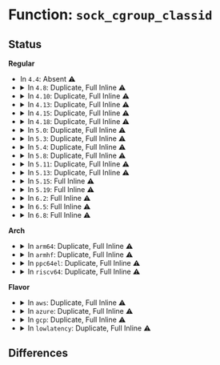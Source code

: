 # Function: <code>sock_cgroup_classid</code>

## Status
<b>Regular</b>
<ul>
<li>
In <code>4.4</code>: Absent ⚠️
</li>
<li>
<details>
<summary>In <code>4.8</code>: Duplicate, Full Inline ⚠️</summary>

**Collision:** Static Duplication

**Inline:** Full

**Transformation:** False

**Instances:**

```
In net/core/sock.c (ffffffff8176765a)
Location: include/linux/cgroup-defs.h:617
Inline: True
Inline callers:
  - net/core/sock.c:sk_alloc
```
```
In net/core/scm.c (ffffffff81776407)
Location: include/linux/cgroup-defs.h:617
Inline: True
Inline callers:
  - net/core/scm.c:scm_detach_fds
```
```
In net/core/filter.c (ffffffff8179cd05)
Location: include/linux/cgroup-defs.h:617
Inline: True
Inline callers:
  - net/core/filter.c:bpf_get_cgroup_classid
```
```
In net/core/netclassid_cgroup.c (ffffffff817aa7de)
Location: include/linux/cgroup-defs.h:617
Inline: True
Inline callers:
  - net/core/netclassid_cgroup.c:update_classid_sock
```
</details>
</li>
<li>
<details>
<summary>In <code>4.10</code>: Duplicate, Full Inline ⚠️</summary>

**Collision:** Static Duplication

**Inline:** Full

**Transformation:** False

**Instances:**

```
In net/core/sock.c (ffffffff81794662)
Location: include/linux/cgroup-defs.h:621
Inline: True
Inline callers:
  - net/core/sock.c:sk_alloc
```
```
In net/core/scm.c (ffffffff817a3687)
Location: include/linux/cgroup-defs.h:621
Inline: True
Inline callers:
  - net/core/scm.c:scm_detach_fds
```
```
In net/core/filter.c (ffffffff817ca395)
Location: include/linux/cgroup-defs.h:621
Inline: True
Inline callers:
  - net/core/filter.c:bpf_get_cgroup_classid
```
```
In net/core/netclassid_cgroup.c (ffffffff817d92fe)
Location: include/linux/cgroup-defs.h:621
Inline: True
Inline callers:
  - net/core/netclassid_cgroup.c:update_classid_sock
```
</details>
</li>
<li>
<details>
<summary>In <code>4.13</code>: Duplicate, Full Inline ⚠️</summary>

**Collision:** Static Duplication

**Inline:** Full

**Transformation:** False

**Instances:**

```
In net/core/sock.c (ffffffff817b48b3)
Location: include/linux/cgroup-defs.h:644
Inline: True
Inline callers:
  - net/core/sock.c:sk_alloc
```
```
In net/core/scm.c (ffffffff817c18aa)
Location: include/linux/cgroup-defs.h:644
Inline: True
Inline callers:
  - net/core/scm.c:scm_detach_fds
```
```
In net/core/filter.c (ffffffff817e9338)
Location: include/linux/cgroup-defs.h:644
Inline: True
Inline callers:
  - net/core/filter.c:bpf_get_cgroup_classid
```
```
In net/core/netclassid_cgroup.c (ffffffff817f85ce)
Location: include/linux/cgroup-defs.h:644
Inline: True
```
</details>
</li>
<li>
<details>
<summary>In <code>4.15</code>: Duplicate, Full Inline ⚠️</summary>

**Collision:** Static Duplication

**Inline:** Full

**Transformation:** False

**Instances:**

```
In net/core/sock.c (ffffffff8182cb13)
Location: include/linux/cgroup-defs.h:764
Inline: True
Inline callers:
  - net/core/sock.c:sk_alloc
```
```
In net/core/scm.c (ffffffff8183b2b7)
Location: include/linux/cgroup-defs.h:764
Inline: True
Inline callers:
  - net/core/scm.c:scm_detach_fds
```
```
In net/core/filter.c (ffffffff81864738)
Location: include/linux/cgroup-defs.h:764
Inline: True
Inline callers:
  - net/core/filter.c:bpf_get_cgroup_classid
```
```
In net/core/netclassid_cgroup.c (ffffffff81875e9e)
Location: include/linux/cgroup-defs.h:764
Inline: True
```
</details>
</li>
<li>
<details>
<summary>In <code>4.18</code>: Duplicate, Full Inline ⚠️</summary>

**Collision:** Static Duplication

**Inline:** Full

**Transformation:** False

**Instances:**

```
In net/core/sock.c (ffffffff81877646)
Location: include/linux/cgroup-defs.h:776
Inline: True
Inline callers:
  - net/core/sock.c:sk_alloc
```
```
In net/core/scm.c (ffffffff81885907)
Location: include/linux/cgroup-defs.h:776
Inline: True
Inline callers:
  - net/core/scm.c:scm_detach_fds
```
```
In net/core/filter.c (ffffffff818b1888)
Location: include/linux/cgroup-defs.h:776
Inline: True
Inline callers:
  - net/core/filter.c:bpf_get_cgroup_classid
```
```
In net/core/netclassid_cgroup.c (ffffffff818c746e)
Location: include/linux/cgroup-defs.h:776
Inline: True
Inline callers:
  - net/core/netclassid_cgroup.c:update_classid_sock
```
</details>
</li>
<li>
<details>
<summary>In <code>5.0</code>: Duplicate, Full Inline ⚠️</summary>

**Collision:** Static Duplication

**Inline:** Full

**Transformation:** False

**Instances:**

```
In net/core/sock.c (ffffffff81897a96)
Location: include/linux/cgroup-defs.h:785
Inline: True
Inline callers:
  - net/core/sock.c:sk_alloc
```
```
In net/core/scm.c (ffffffff818a6037)
Location: include/linux/cgroup-defs.h:785
Inline: True
Inline callers:
  - net/core/scm.c:scm_detach_fds
```
```
In net/core/filter.c (ffffffff818d62b8)
Location: include/linux/cgroup-defs.h:785
Inline: True
Inline callers:
  - net/core/filter.c:bpf_get_cgroup_classid
```
```
In net/core/netclassid_cgroup.c (ffffffff818f05ae)
Location: include/linux/cgroup-defs.h:785
Inline: True
Inline callers:
  - net/core/netclassid_cgroup.c:update_classid_sock
```
</details>
</li>
<li>
<details>
<summary>In <code>5.3</code>: Duplicate, Full Inline ⚠️</summary>

**Collision:** Static Duplication

**Inline:** Full

**Transformation:** False

**Instances:**

```
In net/core/sock.c (ffffffff818e1fb8)
Location: include/linux/cgroup-defs.h:828
Inline: True
Inline callers:
  - net/core/sock.c:sk_alloc
```
```
In net/core/scm.c (ffffffff818f14cc)
Location: include/linux/cgroup-defs.h:828
Inline: True
Inline callers:
  - net/core/scm.c:scm_detach_fds
```
```
In net/core/filter.c (ffffffff81923a88)
Location: include/linux/cgroup-defs.h:828
Inline: True
Inline callers:
  - net/core/filter.c:bpf_get_cgroup_classid
```
```
In net/core/netclassid_cgroup.c (ffffffff81941f1e)
Location: include/linux/cgroup-defs.h:828
Inline: True
Inline callers:
  - net/core/netclassid_cgroup.c:update_classid_sock
```
</details>
</li>
<li>
<details>
<summary>In <code>5.4</code>: Duplicate, Full Inline ⚠️</summary>

**Collision:** Static Duplication

**Inline:** Full

**Transformation:** False

**Instances:**

```
In net/core/sock.c (ffffffff81914188)
Location: include/linux/cgroup-defs.h:828
Inline: True
Inline callers:
  - net/core/sock.c:sk_alloc
```
```
In net/core/scm.c (ffffffff8192341c)
Location: include/linux/cgroup-defs.h:828
Inline: True
Inline callers:
  - net/core/scm.c:scm_detach_fds
```
```
In net/core/filter.c (ffffffff81955cb8)
Location: include/linux/cgroup-defs.h:828
Inline: True
Inline callers:
  - net/core/filter.c:bpf_get_cgroup_classid
```
```
In net/core/netclassid_cgroup.c (ffffffff81976e14)
Location: include/linux/cgroup-defs.h:828
Inline: True
Inline callers:
  - net/core/netclassid_cgroup.c:update_classid_sock
```
</details>
</li>
<li>
<details>
<summary>In <code>5.8</code>: Duplicate, Full Inline ⚠️</summary>

**Collision:** Static Duplication

**Inline:** Full

**Transformation:** False

**Instances:**

```
In net/core/sock.c (ffffffff819e85a3)
Location: include/linux/cgroup-defs.h:825
Inline: True
Inline callers:
  - net/core/sock.c:__receive_sock
  - net/core/sock.c:sk_alloc
```
```
In net/core/scm.c (ffffffff819f6b48)
Location: include/linux/cgroup-defs.h:825
Inline: True
Inline callers:
  - net/core/scm.c:__scm_install_fd
```
```
In net/core/filter.c (ffffffff81a297e8)
Location: include/linux/cgroup-defs.h:825
Inline: True
Inline callers:
  - net/core/filter.c:bpf_get_cgroup_classid
```
```
In net/core/netclassid_cgroup.c (ffffffff81a4bbc4)
Location: include/linux/cgroup-defs.h:825
Inline: True
Inline callers:
  - net/core/netclassid_cgroup.c:update_classid_sock
```
</details>
</li>
<li>
<details>
<summary>In <code>5.11</code>: Duplicate, Full Inline ⚠️</summary>

**Collision:** Static Duplication

**Inline:** Full

**Transformation:** False

**Instances:**

```
In net/core/sock.c (ffffffff819e8223)
Location: include/linux/cgroup-defs.h:810
Inline: True
Inline callers:
  - net/core/sock.c:__receive_sock
  - net/core/sock.c:sk_alloc
```
```
In net/core/filter.c (ffffffff81a2a148)
Location: include/linux/cgroup-defs.h:810
Inline: True
Inline callers:
  - net/core/filter.c:bpf_get_cgroup_classid
  - net/core/filter.c:bpf_skb_cgroup_classid
```
```
In net/core/netclassid_cgroup.c (ffffffff81a517fd)
Location: include/linux/cgroup-defs.h:810
Inline: True
Inline callers:
  - net/core/netclassid_cgroup.c:update_classid_sock
```
</details>
</li>
<li>
<details>
<summary>In <code>5.13</code>: Duplicate, Full Inline ⚠️</summary>

**Collision:** Static Duplication

**Inline:** Full

**Transformation:** False

**Instances:**

```
In net/core/sock.c (ffffffff819ce355)
Location: include/linux/cgroup-defs.h:810
Inline: True
Inline callers:
  - net/core/sock.c:__receive_sock
  - net/core/sock.c:sk_alloc
```
```
In net/core/filter.c (ffffffff81a1139f)
Location: include/linux/cgroup-defs.h:810
Inline: True
Inline callers:
  - net/core/filter.c:bpf_get_cgroup_classid
  - net/core/filter.c:bpf_skb_cgroup_classid
```
```
In net/core/netclassid_cgroup.c (ffffffff81a37072)
Location: include/linux/cgroup-defs.h:810
Inline: True
Inline callers:
  - net/core/netclassid_cgroup.c:update_classid_sock
```
</details>
</li>
<li>
<details>
<summary>In <code>5.15</code>: Full Inline ⚠️</summary>

**Collision:** Unique Static

**Inline:** Full

**Transformation:** False

**Instances:**

```
In net/core/filter.c (ffffffff81acc7ad)
Location: include/linux/cgroup-defs.h:780
Inline: True
Inline callers:
  - net/core/filter.c:bpf_get_cgroup_classid
  - net/core/filter.c:bpf_skb_cgroup_classid
```
</details>
</li>
<li>
<details>
<summary>In <code>5.19</code>: Full Inline ⚠️</summary>

**Collision:** Unique Static

**Inline:** Full

**Transformation:** False

**Instances:**

```
In net/core/filter.c (ffffffff81c4963d)
Location: include/linux/cgroup-defs.h:781
Inline: True
Inline callers:
  - net/core/filter.c:bpf_get_cgroup_classid
  - net/core/filter.c:bpf_skb_cgroup_classid
```
</details>
</li>
<li>
<details>
<summary>In <code>6.2</code>: Full Inline ⚠️</summary>

**Collision:** Unique Static

**Inline:** Full

**Transformation:** False

**Instances:**

```
In net/core/filter.c (ffffffff81dfe63d)
Location: include/linux/cgroup-defs.h:809
Inline: True
Inline callers:
  - net/core/filter.c:bpf_get_cgroup_classid
  - net/core/filter.c:bpf_skb_cgroup_classid
```
</details>
</li>
<li>
<details>
<summary>In <code>6.5</code>: Full Inline ⚠️</summary>

**Collision:** Unique Static

**Inline:** Full

**Transformation:** False

**Instances:**

```
In net/core/filter.c (ffffffff81e6f803)
Location: include/linux/cgroup-defs.h:809
Inline: True
Inline callers:
  - net/core/filter.c:bpf_get_cgroup_classid
  - net/core/filter.c:bpf_skb_cgroup_classid
```
</details>
</li>
<li>
<details>
<summary>In <code>6.8</code>: Full Inline ⚠️</summary>

**Collision:** Unique Static

**Inline:** Full

**Transformation:** False

**Instances:**

```
In net/core/filter.c (ffffffff81f2efd3)
Location: include/linux/cgroup-defs.h:845
Inline: True
Inline callers:
  - net/core/filter.c:bpf_get_cgroup_classid
  - net/core/filter.c:bpf_skb_cgroup_classid
```
</details>
</li>
</ul>
<b>Arch</b>
<ul>
<li>
<details>
<summary>In <code>arm64</code>: Duplicate, Full Inline ⚠️</summary>

**Collision:** Static Duplication

**Inline:** Full

**Transformation:** False

**Instances:**

```
In net/core/sock.c (ffff800010bab168)
Location: include/linux/cgroup-defs.h:828
Inline: True
Inline callers:
  - net/core/sock.c:sk_alloc
```
```
In net/core/scm.c (ffff800010bbe620)
Location: include/linux/cgroup-defs.h:828
Inline: True
Inline callers:
  - net/core/scm.c:scm_detach_fds
```
```
In net/core/filter.c (ffff800010bf7a8c)
Location: include/linux/cgroup-defs.h:828
Inline: True
Inline callers:
  - net/core/filter.c:bpf_get_cgroup_classid
```
```
In net/core/netclassid_cgroup.c (ffff800010c1d6d8)
Location: include/linux/cgroup-defs.h:828
Inline: True
Inline callers:
  - net/core/netclassid_cgroup.c:update_classid_sock
```
</details>
</li>
<li>
<details>
<summary>In <code>armhf</code>: Duplicate, Full Inline ⚠️</summary>

**Collision:** Static Duplication

**Inline:** Full

**Transformation:** False

**Instances:**

```
In net/core/sock.c (c0cc9c20)
Location: include/linux/cgroup-defs.h:828
Inline: True
Inline callers:
  - net/core/sock.c:sk_alloc
```
```
In net/core/scm.c (c0cda010)
Location: include/linux/cgroup-defs.h:828
Inline: True
Inline callers:
  - net/core/scm.c:scm_detach_fds
```
```
In net/core/filter.c (c0d112b0)
Location: include/linux/cgroup-defs.h:828
Inline: True
Inline callers:
  - net/core/filter.c:bpf_get_cgroup_classid
```
```
In net/core/netclassid_cgroup.c (c0d35524)
Location: include/linux/cgroup-defs.h:828
Inline: True
Inline callers:
  - net/core/netclassid_cgroup.c:update_classid_sock
```
</details>
</li>
<li>
<details>
<summary>In <code>ppc64el</code>: Duplicate, Full Inline ⚠️</summary>

**Collision:** Static Duplication

**Inline:** Full

**Transformation:** False

**Instances:**

```
In net/core/sock.c (c000000000c81964)
Location: include/linux/cgroup-defs.h:828
Inline: True
Inline callers:
  - net/core/sock.c:sk_alloc
```
```
In net/core/scm.c (c000000000c97a14)
Location: include/linux/cgroup-defs.h:828
Inline: True
Inline callers:
  - net/core/scm.c:scm_detach_fds
```
```
In net/core/filter.c (c000000000cdda1c)
Location: include/linux/cgroup-defs.h:828
Inline: True
Inline callers:
  - net/core/filter.c:bpf_get_cgroup_classid
```
```
In net/core/netclassid_cgroup.c (c000000000d0e8dc)
Location: include/linux/cgroup-defs.h:828
Inline: True
Inline callers:
  - net/core/netclassid_cgroup.c:update_classid_sock
```
</details>
</li>
<li>
<details>
<summary>In <code>riscv64</code>: Duplicate, Full Inline ⚠️</summary>

**Collision:** Static Duplication

**Inline:** Full

**Transformation:** False

**Instances:**

```
In net/core/sock.c (ffffffe00073eb58)
Location: include/linux/cgroup-defs.h:828
Inline: True
Inline callers:
  - net/core/sock.c:sk_alloc
```
```
In net/core/scm.c (ffffffe00074c594)
Location: include/linux/cgroup-defs.h:828
Inline: True
Inline callers:
  - net/core/scm.c:scm_detach_fds
```
```
In net/core/filter.c (ffffffe000779494)
Location: include/linux/cgroup-defs.h:828
Inline: True
Inline callers:
  - net/core/filter.c:bpf_get_cgroup_classid
```
```
In net/core/netclassid_cgroup.c (ffffffe000797254)
Location: include/linux/cgroup-defs.h:828
Inline: True
Inline callers:
  - net/core/netclassid_cgroup.c:update_classid_sock
```
</details>
</li>
</ul>
<b>Flavor</b>
<ul>
<li>
<details>
<summary>In <code>aws</code>: Duplicate, Full Inline ⚠️</summary>

**Collision:** Static Duplication

**Inline:** Full

**Transformation:** False

**Instances:**

```
In net/core/sock.c (ffffffff818b4188)
Location: include/linux/cgroup-defs.h:828
Inline: True
Inline callers:
  - net/core/sock.c:sk_alloc
```
```
In net/core/scm.c (ffffffff818c341c)
Location: include/linux/cgroup-defs.h:828
Inline: True
Inline callers:
  - net/core/scm.c:scm_detach_fds
```
```
In net/core/filter.c (ffffffff818f5c88)
Location: include/linux/cgroup-defs.h:828
Inline: True
Inline callers:
  - net/core/filter.c:bpf_get_cgroup_classid
```
```
In net/core/netclassid_cgroup.c (ffffffff81916c84)
Location: include/linux/cgroup-defs.h:828
Inline: True
Inline callers:
  - net/core/netclassid_cgroup.c:update_classid_sock
```
</details>
</li>
<li>
<details>
<summary>In <code>azure</code>: Duplicate, Full Inline ⚠️</summary>

**Collision:** Static Duplication

**Inline:** Full

**Transformation:** False

**Instances:**

```
In net/core/sock.c (ffffffff8186e0d8)
Location: include/linux/cgroup-defs.h:828
Inline: True
Inline callers:
  - net/core/sock.c:sk_alloc
```
```
In net/core/scm.c (ffffffff8187d35c)
Location: include/linux/cgroup-defs.h:828
Inline: True
Inline callers:
  - net/core/scm.c:scm_detach_fds
```
```
In net/core/filter.c (ffffffff818afab8)
Location: include/linux/cgroup-defs.h:828
Inline: True
Inline callers:
  - net/core/filter.c:bpf_get_cgroup_classid
```
```
In net/core/netclassid_cgroup.c (ffffffff818d0a34)
Location: include/linux/cgroup-defs.h:828
Inline: True
Inline callers:
  - net/core/netclassid_cgroup.c:update_classid_sock
```
</details>
</li>
<li>
<details>
<summary>In <code>gcp</code>: Duplicate, Full Inline ⚠️</summary>

**Collision:** Static Duplication

**Inline:** Full

**Transformation:** False

**Instances:**

```
In net/core/sock.c (ffffffff81905188)
Location: include/linux/cgroup-defs.h:828
Inline: True
Inline callers:
  - net/core/sock.c:sk_alloc
```
```
In net/core/scm.c (ffffffff8191441c)
Location: include/linux/cgroup-defs.h:828
Inline: True
Inline callers:
  - net/core/scm.c:scm_detach_fds
```
```
In net/core/filter.c (ffffffff81946cb8)
Location: include/linux/cgroup-defs.h:828
Inline: True
Inline callers:
  - net/core/filter.c:bpf_get_cgroup_classid
```
```
In net/core/netclassid_cgroup.c (ffffffff81967e14)
Location: include/linux/cgroup-defs.h:828
Inline: True
Inline callers:
  - net/core/netclassid_cgroup.c:update_classid_sock
```
</details>
</li>
<li>
<details>
<summary>In <code>lowlatency</code>: Duplicate, Full Inline ⚠️</summary>

**Collision:** Static Duplication

**Inline:** Full

**Transformation:** False

**Instances:**

```
In net/core/sock.c (ffffffff81926247)
Location: include/linux/cgroup-defs.h:828
Inline: True
Inline callers:
  - net/core/sock.c:sk_alloc
```
```
In net/core/scm.c (ffffffff81935688)
Location: include/linux/cgroup-defs.h:828
Inline: True
Inline callers:
  - net/core/scm.c:scm_detach_fds
```
```
In net/core/filter.c (ffffffff819685c8)
Location: include/linux/cgroup-defs.h:828
Inline: True
Inline callers:
  - net/core/filter.c:bpf_get_cgroup_classid
```
```
In net/core/netclassid_cgroup.c (ffffffff8198a1d4)
Location: include/linux/cgroup-defs.h:828
Inline: True
Inline callers:
  - net/core/netclassid_cgroup.c:update_classid_sock
```
</details>
</li>
</ul>

## Differences

